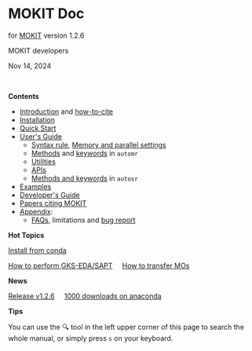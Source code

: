 # MOKIT Doc

for [MOKIT](https://gitlab.com/jxzou/mokit) version 1.2.6

MOKIT developers

Nov 14, 2024

<br>

**Contents**

- [Introduction](./chap1_intro.md) and [how-to-cite](./chap1-2.md)
- [Installation](./chap2_install.md)
- [Quick Start](./chap3_quick.md)
- [User's Guide](./chap4_guide.md)
  + [Syntax rule](./chap4-1.md), [Memory and parallel settings](./chap4-2.md)
  + [Methods](./chap4-3.md) and [keywords](./chap4-4.md) in `automr`
  + [Utilities](./chap4-5.md)
  + [APIs](./chap4-6.md)
  + [Methods and keywords](./chap4-7.md) in `autosr`
- [Examples](./chap5_example.md)
- [Developer's Guide](./chap6.md)
- [Papers citing MOKIT](./citing.md)
- [Appendix](./chap_appdx.md): 
  + [FAQs](./chap_appdx.md), limitations and [bug report](./chap_appdx.md#a3-bug-report)

**Hot Topics**

[Install from conda](./chap2-2.md#221-online-installation)

[How to perform GKS-EDA/SAPT](./chap5-3.md) &nbsp;&nbsp;&nbsp; [How to transfer MOs](./chap4-5.md) &nbsp;&nbsp;&nbsp; 

**News**

[Release v1.2.6](./news.md#20241119-new-release-v126) &nbsp;&nbsp;&nbsp; [1000 downloads on anaconda](./news.md#20241127-1000-downloads-on-anaconda)

**Tips**

You can use the &#128269; tool in the left upper corner of this page to search the whole manual, or simply press `s` on your keyboard.


